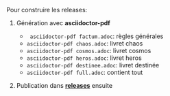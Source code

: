 Pour construire les releases: 

1. Génération avec **asciidoctor-pdf**
    * ` asciidoctor-pdf factum.adoc`: règles générales
    *  `asciidoctor-pdf chaos.adoc`: livret chaos  
    *  `asciidoctor-pdf cosmos.adoc`: livret cosmos   
    *  `asciidoctor-pdf heros.adoc`: livret heros   
    *  `asciidoctor-pdf destinee.adoc`: livret destinée 
    *  `asciidoctor-pdf full.adoc`: contient tout 
     
2. Publication dans [**releases**](https://github.com/aleascript/factum/releases/new) ensuite
